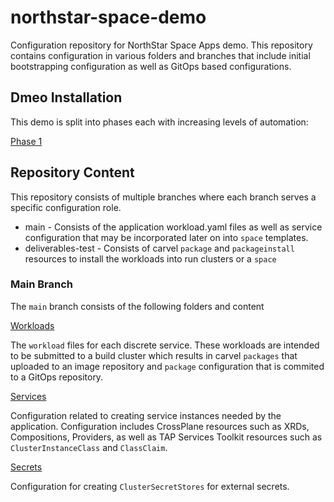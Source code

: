 # northstar-space-demo
Configuration repository for NorthStar Space Apps demo.  This repository contains configuration in various folders and branches
that include initial bootstrapping configuration as well as GitOps based configurations.

## Dmeo Installation

This demo is split into phases each with increasing levels of automation:

[Phase 1](installation/phase1/README.md)


## Repository Content

This repository consists of multiple branches where each branch serves a specific configuration role.

* main - Consists of the application workload.yaml files as well as service configuration that may be incorporated later on into `space` templates.
* deliverables-test - Consists of carvel `package` and `packageinstall` resources to install the workloads into run clusters or a `space`


### Main Branch

The `main` branch consists of the following folders and content  

[Workloads](workloads/README.md) 

The `workload` files for each discrete service.  These workloads are intended to be submitted to a build cluster which results in carvel `packages`
that uploaded to an image repository and `package` configuration that is commited to a GitOps repository.

[Services](services/README.md) 

Configuration related to creating service instances needed by the application.  Configuration includes CrossPlane resources such as XRDs, Compositions,
Providers, as well as TAP Services Toolkit resources such as `ClusterInstanceClass` and `ClassClaim`.  

[Secrets](secrets/README.md) 

Configuration for creating `ClusterSecretStores` for external secrets.   